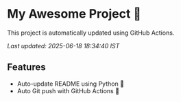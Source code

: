 # My Awesome Project 🚀

This project is automatically updated using GitHub Actions.

_Last updated: 2025-06-18 18:34:40 IST_

## Features
- Auto-update README using Python 🐍
- Auto Git push with GitHub Actions 🤖
